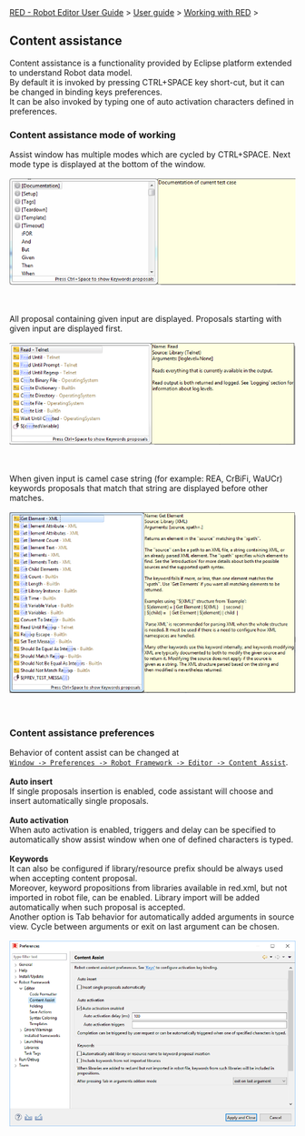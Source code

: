 <html>
<head>
<link href="PLUGINS_ROOT/org.robotframework.ide.eclipse.main.plugin.doc.user/help/style.css" rel="stylesheet" type="text/css"/>
</head>
<body>
<a href="../../../../help/index.html">RED - Robot Editor User Guide</a> &gt; <a href="../../../../help/user_guide/user_guide.html">User guide</a> &gt; <a href="../../../../help/user_guide/working_with_RED.html">Working with RED</a> &gt; 
<h2>Content assistance</h2>
Content assistance is a functionality provided by Eclipse platform extended to understand Robot data model.<br/>
By default it is invoked by pressing CTRL+SPACE key short-cut, but it can be changed in binding keys preferences.<br/> 
It can be also invoked by typing one of auto activation characters defined in preferences.<br/>
<h3>Content assistance mode of working</h3>
Assist window has multiple modes which are cycled by CTRL+SPACE. Next mode type is displayed at the bottom of the window.
<br/><br/><img src="images/content-assist-modes.gif"/> <br/><br/><br/>

All proposal containing given input are displayed. Proposals starting with given input are displayed first.
<br/><br/><img src="images/content-assist-search.png"/> <br/><br/><br/>

When given input is camel case string (for example: REA, CrBiFi, WaUCr) keywords proposals that match that string are displayed before other matches.
<br/><br/><img src="images/content-assist-camel-case.png"/> <br/><br/><br/>
<h3>Content assistance preferences </h3>
Behavior of content assist can be changed at <code><a class="command" href="javascript:executeCommand('org.eclipse.ui.window.preferences(preferencePageId=org.robotframework.ide.eclipse.main.plugin.preferences.editor.assist)')">
Window -> Preferences -> Robot Framework -> Editor -> Content Assist</a></code>.<br/>
<br/><b>Auto insert</b><br/>
If single proposals insertion is enabled, code assistant will choose and insert automatically single proposals.<br/>
<br/><b>Auto activation</b><br/>
When auto activation is enabled, triggers and delay can be specified to automatically show assist window when one of defined characters is typed.<br/>
<br/><b>Keywords</b><br/>
It can also be configured if library/resource prefix should be always used when accepting content proposal.<br/>
Moreover, keyword propositions from libraries available in red.xml, but not imported in robot file, can be enabled. Library import will be added automatically when such proposal is accepted.<br/>
Another option is Tab behavior for automatically added arguments in source view. Cycle between arguments or exit on last argument can be chosen.
<br/><br/><img src="images/content-assist-pref.png"/> <br/><br/>
</body>
</html>